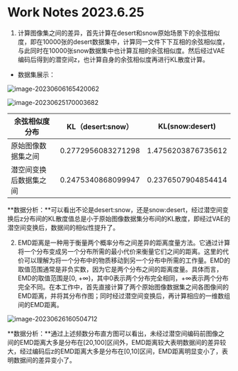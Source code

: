 # Work Notes 2023.6.25

1. 计算图像集之间的差异，首先计算在desert和snow原始场景下的余弦相似度，即在10000张的desert数据集中，计算同一文件下下互相的余弦相似度，与此同时在10000张snow数据集中也计算互相的余弦相似度。然后经过VAE编码后得到的潜空间z，也计算自身的余弦相似度再进行KL散度计算。

* 数据集展示：

![image-20230606165420062](C:\Users\Lenovo\AppData\Roaming\Typora\typora-user-images\image-20230606165420062.png)

![image-20230625170003682](C:\Users\Lenovo\AppData\Roaming\Typora\typora-user-images\image-20230625170003682.png)

| 余弦相似度分布         | KL（desert:snow）  | KL(snow:desert)    |
| ---------------------- | ------------------ | ------------------ |
| 原始图像数据集之间     | 0.2772956083271298 | 1.4756203876735612 |
| 潜空间变换后数据集之间 | 0.2475340868099947 | 0.2376507904854414 |

**数据分析：**可以看出不论是desert:snow，还是snow:desert，经过潜空间变换后z分布间的KL散度值总是小于原始图像数据集分布间的KL散度，即经过VAE的潜空间变换后，数据间的相似性提升了。

2. EMD距离是一种用于衡量两个概率分布之间差异的距离度量方法。它通过计算将一个分布变成另一个分布所需的最小代价来衡量它们之间的距离。这里的代价可以理解为将一个分布中的物质移动到另一个分布中所需的工作量。EMD的取值范围通常是非负实数，因为它是两个分布之间的距离度量。具体而言，EMD的取值范围是[0, +∞)，其中0表示两个分布完全相同，+∞表示两个分布完全不同。在本工作中，首先直接计算了两个原始图像数据集之间各图像间的EMD距离，并将其分布作图；同时经过潜空间变换后，再计算相应的一维数组间的EMD距离。

![image-20230626160504712](C:\Users\Lenovo\AppData\Roaming\Typora\typora-user-images\image-20230626160504712.png)

**数据分析：**通过上述频数分布直方图可以看出，未经过潜空间编码前图像之间的EMD距离大多是分布在[20,100]区间外，EMD距离较大表明数据间的差异较大，经过编码后z的EMD距离大多是分布在[0,10]区间，EMD距离明显变小了，表明数据间的差异变小了。